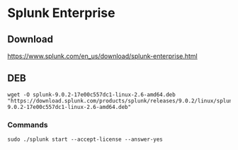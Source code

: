 # Splunk Enterprise

## Download

https://www.splunk.com/en_us/download/splunk-enterprise.html

## DEB

```shell
wget -O splunk-9.0.2-17e00c557dc1-linux-2.6-amd64.deb "https://download.splunk.com/products/splunk/releases/9.0.2/linux/splunk-9.0.2-17e00c557dc1-linux-2.6-amd64.deb"
```

### Commands

```shell
sudo ./splunk start --accept-license --answer-yes
```
